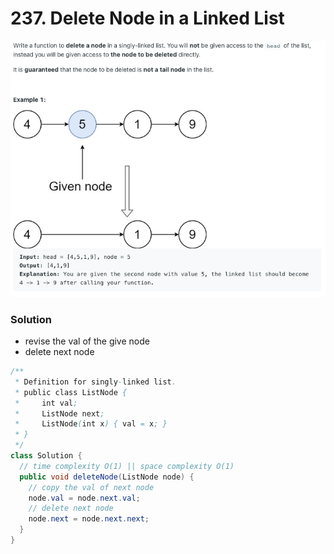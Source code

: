# 237. Delete Node in a Linked List

![237%20Delete%20Node%20in%20a%20Linked%20List%20e3e0ad804c6d4ad0abad3bb452266499/Untitled.png](237%20Delete%20Node%20in%20a%20Linked%20List%20e3e0ad804c6d4ad0abad3bb452266499/Untitled.png)

### Solution

- revise the val of the give node
- delete next node

```java
/**
 * Definition for singly-linked list.
 * public class ListNode {
 *     int val;
 *     ListNode next;
 *     ListNode(int x) { val = x; }
 * }
 */
class Solution {
  // time complexity O(1) || space complexity O(1)
  public void deleteNode(ListNode node) {
    // copy the val of next node
    node.val = node.next.val;
    // delete next node
    node.next = node.next.next;
  }
}
```